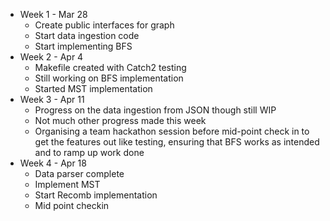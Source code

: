 - Week 1 - Mar 28
    - Create public interfaces for graph
    - Start data ingestion code
    - Start implementing BFS
- Week 2 - Apr 4
    - Makefile created with Catch2 testing
    - Still working on BFS implementation
    - Started MST implementation
- Week 3 - Apr 11
    - Progress on the data ingestion from JSON though still WIP
    - Not much other progress made this week
    - Organising a team hackathon session before mid-point check in to get the features out like testing, ensuring that BFS works as intended and to ramp up work done
- Week 4 - Apr 18
    - Data parser complete
    - Implement MST
    - Start Recomb implementation
    - Mid point checkin
